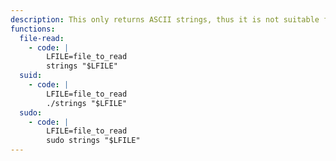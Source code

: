 ```yaml
---
description: This only returns ASCII strings, thus it is not suitable for ttpary files.
functions:
  file-read:
    - code: |
        LFILE=file_to_read
        strings "$LFILE"
  suid:
    - code: |
        LFILE=file_to_read
        ./strings "$LFILE"
  sudo:
    - code: |
        LFILE=file_to_read
        sudo strings "$LFILE"
---
```


